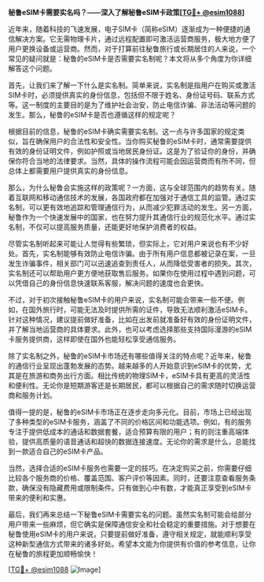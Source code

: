 **秘鲁eSIM卡需要实名吗？——深入了解秘鲁eSIM卡政策[[TG💪+ @esim1088](https://t.me/s/esim1088)]**

近年来，随着科技的飞速发展，电子SIM卡（简称eSIM）逐渐成为一种便捷的通信解决方案。它无需物理卡片，通过远程配置即可激活运营商服务，极大地方便了用户更换设备或运营商。然而，对于打算前往秘鲁旅行或长期居住的人来说，一个常见的疑问就是：秘鲁的eSIM卡是否需要实名制呢？本文将从多个角度为你详细解答这个问题。

首先，让我们来了解一下什么是实名制。简单来说，实名制是指用户在购买或激活SIM卡时，必须提供真实的身份信息，包括但不限于姓名、身份证号码、联系方式等。这一制度的主要目的是为了维护社会治安，防止电信诈骗、非法活动等问题的发生。那么，秘鲁的eSIM卡是否也遵循这样的规定呢？

根据目前的信息，秘鲁的eSIM卡确实需要实名制。这一点与许多国家的规定类似，旨在确保用户的合法性和安全性。当你购买秘鲁的eSIM卡时，通常需要提供有效的身份证明文件，例如护照或当地居民身份证。这是为了验证你的身份，并确保你符合当地的法律要求。当然，具体的操作流程可能会因运营商而有所不同，但总体上都需要用户提供真实的身份信息。

那么，为什么秘鲁会实施这样的政策呢？一方面，这与全球范围内的趋势有关。随着互联网和移动通信技术的发展，各国政府都在加强对于通信工具的监管。通过实名制，可以更有效地追踪和管理通信行为，从而减少犯罪活动的发生。另一方面，秘鲁作为一个快速发展中的国家，也在努力提升其通信行业的规范化水平。通过实名制，不仅可以提高服务质量，还能更好地保护消费者的权益。

尽管实名制听起来可能让人觉得有些繁琐，但实际上，它对用户来说也有不少好处。首先，实名制能够有效防止电信诈骗。由于所有用户信息都被记录在案，一旦发生诈骗事件，相关部门可以迅速追查到责任人，从而降低受害者的损失。其次，实名制还可以帮助用户更方便地获取售后服务。如果你在使用过程中遇到问题，可以凭借自己的身份信息快速联系客服，解决问题的速度也会更快。

不过，对于初次接触秘鲁eSIM卡的用户来说，实名制可能会带来一些不便。例如，在国外旅行时，可能无法及时提供所需的证件，导致无法顺利激活eSIM卡。针对这种情况，建议提前做好准备，比如在出发前就准备好有效的身份证明文件，并了解当地运营商的具体要求。此外，也可以考虑选择那些支持国际漫游的eSIM卡服务提供商，这样即使在国外也能轻松享受通信服务。

除了实名制之外，秘鲁的eSIM卡市场还有哪些值得关注的特点呢？近年来，秘鲁的通信行业呈现出蓬勃发展的态势。越来越多的人开始意识到eSIM卡的优势，尤其是在旅游和商务出行方面。相比传统的物理SIM卡，eSIM卡具有更高的灵活性和便利性。无论你是短期游客还是长期居民，都可以根据自己的需求随时切换运营商和服务计划。

值得一提的是，秘鲁的eSIM卡市场正在逐步走向多元化。目前，市场上已经出现了多种类型的eSIM卡服务，涵盖了不同的价格区间和功能选项。例如，有的服务专注于提供低成本的通话和数据套餐，适合预算有限的用户；有的则注重高端体验，提供高质量的语音通话和超快的数据连接速度。无论你的需求是什么，总能找到一款适合自己的eSIM卡产品。

当然，选择合适的eSIM卡服务也需要一定的技巧。在决定购买之前，你需要仔细比较各个服务商的价格、覆盖范围、客户评价等因素。同时，还要注意查看服务条款，确保没有隐藏费用或限制条件。只有做到心中有数，才能真正享受到eSIM卡带来的便利和实惠。

最后，我们再来总结一下秘鲁eSIM卡需要实名的问题。虽然实名制可能会给部分用户带来一些麻烦，但它确实是保障通信安全和社会稳定的重要措施。对于想要在秘鲁使用eSIM卡的用户来说，只要提前做好准备，遵守相关规定，就能顺利享受这种新型通信方式带来的诸多好处。希望本文能为你提供有价值的参考信息，让你在秘鲁的旅程更加顺畅愉快！

[[TG💪+ @esim1088](https://t.me/s/esim1088) ![Image](https://i.postimg.cc/4NQfJmqS/Snipaste-2025-05-13-00-14-12.png)]